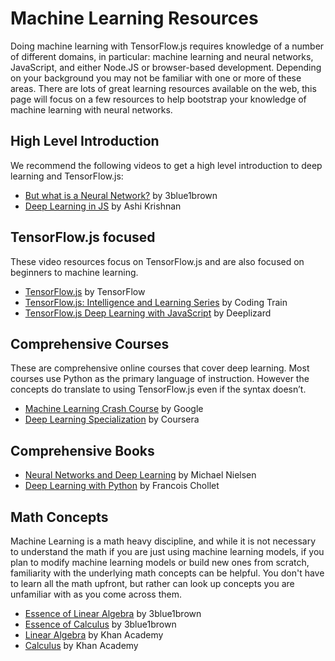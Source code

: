 # Machine Learning Resources

Doing machine learning with TensorFlow.js requires knowledge of a number of different domains, in particular: machine learning and neural networks, JavaScript, and either Node.JS or browser-based development. Depending on your background you may not be familiar with one or more of these areas. There are lots of great learning resources available on the web, this page will focus on a few resources to help bootstrap your knowledge of machine learning with neural networks.

## High Level Introduction

We recommend the following videos to get a high level introduction to deep learning and TensorFlow.js:

- [But what is a Neural Network?](https://www.youtube.com/watch?v=aircAruvnKk) by 3blue1brown
- [Deep Learning in JS](https://www.youtube.com/watch?v=SV-cgdobtTA) by Ashi Krishnan


## TensorFlow.js focused

These video resources focus on TensorFlow.js and are also focused on beginners to machine learning.

- [TensorFlow.js](https://www.youtube.com/playlist?list=PLs6AluHXaQnjeI6jzDkpKXvbPj31i4GgF) by TensorFlow
- [TensorFlow.js: Intelligence and Learning Series](https://www.youtube.com/playlist?list=PLRqwX-V7Uu6YIeVA3dNxbR9PYj4wV31oQ) by Coding Train
- [TensorFlow.js Deep Learning with JavaScript](https://www.youtube.com/playlist?list=PLZbbT5o_s2xr83l8w44N_g3pygvajLrJ-) by Deeplizard

## Comprehensive Courses

These are comprehensive online courses that cover deep learning. Most courses use Python as the primary language of instruction. However the concepts do translate to using TensorFlow.js even if the syntax doesn’t.

- [Machine Learning Crash Course](https://developers.google.com/machine-learning/crash-course/ml-intro) by Google
- [Deep Learning Specialization](https://www.coursera.org/specializations/deep-learning) by Coursera

## Comprehensive Books

- [Neural Networks and Deep Learning](http://neuralnetworksanddeeplearning.com/) by Michael Nielsen
- [Deep Learning with Python](https://www.manning.com/books/deep-learning-with-python) by Francois Chollet


## Math Concepts

Machine Learning is a math heavy discipline, and while it is not necessary to understand the math if you are just using machine learning models, if you plan to modify machine learning models or build new ones from scratch, familiarity with the underlying math concepts can be helpful. You don't have to learn all the math upfront, but rather can look up concepts you are unfamiliar with as you come across them.

- [Essence of Linear Algebra](https://www.youtube.com/playlist?list=PLZHQObOWTQDPD3MizzM2xVFitgF8hE_ab) by 3blue1brown
- [Essence of Calculus](https://www.youtube.com/playlist?list=PLZHQObOWTQDMsr9K-rj53DwVRMYO3t5Yr) by 3blue1brown
- [Linear Algebra](https://www.khanacademy.org/math/linear-algebra) by Khan Academy
- [Calculus](https://www.khanacademy.org/math/calculus-home) by Khan Academy

